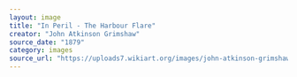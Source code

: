 ```yaml
---
layout: image
title: "In Peril - The Harbour Flare"
creator: "John Atkinson Grimshaw"
source_date: "1879"
category: images
source_url: "https://uploads7.wikiart.org/images/john-atkinson-grimshaw/in-peril-the-harbour-flare-1879.jpg"
---
```

